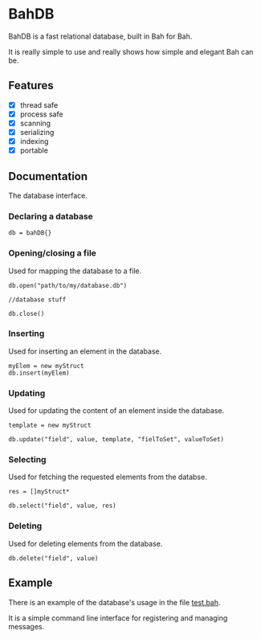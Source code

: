 # BahDB
BahDB is a fast relational database, built in Bah for Bah.

It is really simple to use and really shows how simple and elegant Bah can be.

## Features
- [x] thread safe
- [x] process safe
- [x] scanning
- [x] serializing
- [x] indexing
- [x] portable

## Documentation
The database interface.

### Declaring a database
```bah
db = bahDB{}
```

### Opening/closing a file
Used for mapping the database to a file.
```bah
db.open("path/to/my/database.db")

//database stuff

db.close()
```

### Inserting
Used for inserting an element in the database.
```bah
myElem = new myStruct
db.insert(myElem)
```

### Updating
Used for updating the content of an element inside the database.
```bah
template = new myStruct

db.update("field", value, template, "fielToSet", valueToSet)
```

### Selecting
Used for fetching the requested elements from the databse.
```bah
res = []myStruct*

db.select("field", value, res)
```

### Deleting
Used for deleting elements from the database.
```bah
db.delete("field", value)
```

## Example
There is an example of the database's usage in the file [test.bah](test.bah).

It is a simple command line interface for registering and managing messages.